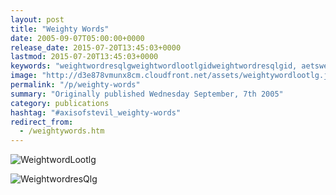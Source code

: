 ```yaml
---
layout: post
title: "Weighty Words"
date: 2005-09-07T05:00:00+0000
release_date: 2015-07-20T13:45:03+0000
lastmod: 2015-07-20T13:45:03+0000
keywords: "weightwordresqlgweightwordlootlgidweightwordresqlgid, aetsweightywordresqlgjpg, weightwordlootlgid, aetsweightywordlootlgjpg"
image: "http://d3e878vmunx8cm.cloudfront.net/assets/weightywordlootlg.jpg"
permalink: "/p/weighty-words"
summary: "Originally published Wednesday September, 7th 2005"
category: publications
hashtag: "#axisofstevil_weighty-words"
redirect_from:
  - /weightywords.htm
---
```


[id_1]: http://d3e878vmunx8cm.cloudfront.net/assets/weightywordlootlg.jpg "WeightwordLootlg"[id_2]: http://d3e878vmunx8cm.cloudfront.net/assets/weightywordresQlg.jpg "WeightwordresQlg"
![WeightwordLootlg][id_1]

![WeightwordresQlg][id_2]
